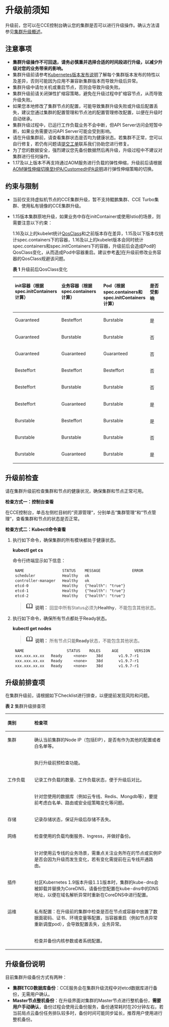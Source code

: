 # 升级前须知<a name="cce_01_0302"></a>

升级前，您可以在CCE控制台确认您的集群是否可以进行升级操作。确认方法请参见[集群升级概述](集群升级概述-10.md)。

## 注意事项<a name="section16520163082115"></a>

-   **集群升级操作不可回退，请务必慎重并选择合适的时间段进行升级，以减少升级对您的业务带来的影响。**
-   集群升级前请参考[Kubernetes版本发布说明](https://support.huaweicloud.com/bulletin-cce/cce_whsnew_0005.html)了解每个集群版本发布的特性以及差异，否则可能因为应用不兼容新集群版本而导致升级后异常。
-   集群升级中请勿关机或重启节点，否则会导致升级失败。
-   集群升级前请关闭弹性扩缩容策略，避免在升级过程中扩缩容节点，从而导致升级失败。
-   如果您本地修改了集群节点的配置，可能导致集群升级失败或升级后配置丢失，建议您通过集群的配置管理和节点池的配置管理修改配置，以便在升级时自动继承。
-   集群升级过程中，已运行工作负载业务不会中断，但API Server访问会短暂中断，如果业务需要访问API Server可能会受到影响。
-   请在升级集群前，请查看集群状态是否均为健康状态。若集群不正常，您可以自行修复，若仍有问题请[提交工单](https://console.huaweicloud.com/ticket/#/ticketindex/createIndex)联系我们协助您进行修复。
-   为了您的数据安全，强烈建议您先备份数据然后再升级，升级过程中不建议对集群进行任何操作。
-   1.17及以上版本不再支持通过AOM服务进行负载的弹性伸缩，升级前后请根据[AOM弹性伸缩切换至HPA/CustomedHPA说明](AOM弹性伸缩切换至HPA-CustomedHPA说明.md)进行弹性伸缩策略的切换。

## 约束与限制<a name="section28396102210"></a>

-   当前仅支持虚拟机节点的CCE集群升级，暂不支持鲲鹏集群、CCE Turbo集群、使用私有镜像的CCE集群升级。
-   1.15版本集群原地升级，如果业务中存在initContainer或使用Istio的场景，则需要注意以下约束：

    1.16及以上的kubelet统计[QosClass](https://kubernetes.io/zh/docs/tasks/configure-pod-container/quality-service-pod/)和之前版本存在差异，1.15及以下版本仅统计spec.containers下的容器，1.16及以上的kubelet版本会同时统计spec.containers和spec.initContainers下的容器，升级前后会造成Pod的QosClass变化，从而造成Pod中容器重启。建议参考[表1](#table10713231143911)在升级前修改业务容器的QosClass规避该问题。

    **表 1**  升级前后QosClass变化

    <a name="table10713231143911"></a>
    <table><thead align="left"><tr id="row15872113111394"><th class="cellrowborder" valign="top" width="21.029999999999998%" id="mcps1.2.5.1.1"><p id="p1187243114398"><a name="p1187243114398"></a><a name="p1187243114398"></a>init容器（根据spec.initContainers计算）</p>
    </th>
    <th class="cellrowborder" valign="top" width="32.029999999999994%" id="mcps1.2.5.1.2"><p id="p2872103117391"><a name="p2872103117391"></a><a name="p2872103117391"></a>业务容器（根据spec.containers计算）</p>
    </th>
    <th class="cellrowborder" valign="top" width="25.77%" id="mcps1.2.5.1.3"><p id="p1872103123910"><a name="p1872103123910"></a><a name="p1872103123910"></a>Pod（根据spec.containers和spec.initContainers计算）</p>
    </th>
    <th class="cellrowborder" valign="top" width="21.17%" id="mcps1.2.5.1.4"><p id="p15662458395"><a name="p15662458395"></a><a name="p15662458395"></a>是否受影响</p>
    </th>
    </tr>
    </thead>
    <tbody><tr id="row8873163113399"><td class="cellrowborder" valign="top" width="21.029999999999998%" headers="mcps1.2.5.1.1 "><p id="p1487312310395"><a name="p1487312310395"></a><a name="p1487312310395"></a>Guaranteed</p>
    </td>
    <td class="cellrowborder" valign="top" width="32.029999999999994%" headers="mcps1.2.5.1.2 "><p id="p1887343143917"><a name="p1887343143917"></a><a name="p1887343143917"></a>Besteffort</p>
    </td>
    <td class="cellrowborder" valign="top" width="25.77%" headers="mcps1.2.5.1.3 "><p id="p12873123123916"><a name="p12873123123916"></a><a name="p12873123123916"></a>Burstable</p>
    </td>
    <td class="cellrowborder" valign="top" width="21.17%" headers="mcps1.2.5.1.4 "><p id="p1566134512392"><a name="p1566134512392"></a><a name="p1566134512392"></a>是</p>
    </td>
    </tr>
    <tr id="row187318311393"><td class="cellrowborder" valign="top" width="21.029999999999998%" headers="mcps1.2.5.1.1 "><p id="p1873133113918"><a name="p1873133113918"></a><a name="p1873133113918"></a>Guaranteed</p>
    </td>
    <td class="cellrowborder" valign="top" width="32.029999999999994%" headers="mcps1.2.5.1.2 "><p id="p9873143117395"><a name="p9873143117395"></a><a name="p9873143117395"></a>Burstable</p>
    </td>
    <td class="cellrowborder" valign="top" width="25.77%" headers="mcps1.2.5.1.3 "><p id="p11873123119398"><a name="p11873123119398"></a><a name="p11873123119398"></a>Burstable</p>
    </td>
    <td class="cellrowborder" valign="top" width="21.17%" headers="mcps1.2.5.1.4 "><p id="p15661145143916"><a name="p15661145143916"></a><a name="p15661145143916"></a>否</p>
    </td>
    </tr>
    <tr id="row98731931173919"><td class="cellrowborder" valign="top" width="21.029999999999998%" headers="mcps1.2.5.1.1 "><p id="p198731231103911"><a name="p198731231103911"></a><a name="p198731231103911"></a>Guaranteed</p>
    </td>
    <td class="cellrowborder" valign="top" width="32.029999999999994%" headers="mcps1.2.5.1.2 "><p id="p1587363111395"><a name="p1587363111395"></a><a name="p1587363111395"></a>Guaranteed</p>
    </td>
    <td class="cellrowborder" valign="top" width="25.77%" headers="mcps1.2.5.1.3 "><p id="p19873193193910"><a name="p19873193193910"></a><a name="p19873193193910"></a>Guaranteed</p>
    </td>
    <td class="cellrowborder" valign="top" width="21.17%" headers="mcps1.2.5.1.4 "><p id="p16153160406"><a name="p16153160406"></a><a name="p16153160406"></a>否</p>
    </td>
    </tr>
    <tr id="row38731931163912"><td class="cellrowborder" valign="top" width="21.029999999999998%" headers="mcps1.2.5.1.1 "><p id="p1873731173913"><a name="p1873731173913"></a><a name="p1873731173913"></a>Besteffort</p>
    </td>
    <td class="cellrowborder" valign="top" width="32.029999999999994%" headers="mcps1.2.5.1.2 "><p id="p14873173163917"><a name="p14873173163917"></a><a name="p14873173163917"></a>Besteffort</p>
    </td>
    <td class="cellrowborder" valign="top" width="25.77%" headers="mcps1.2.5.1.3 "><p id="p178735312393"><a name="p178735312393"></a><a name="p178735312393"></a>Besteffort</p>
    </td>
    <td class="cellrowborder" valign="top" width="21.17%" headers="mcps1.2.5.1.4 "><p id="p16211416114014"><a name="p16211416114014"></a><a name="p16211416114014"></a>否</p>
    </td>
    </tr>
    <tr id="row13873103103915"><td class="cellrowborder" valign="top" width="21.029999999999998%" headers="mcps1.2.5.1.1 "><p id="p13873133114399"><a name="p13873133114399"></a><a name="p13873133114399"></a>Besteffort</p>
    </td>
    <td class="cellrowborder" valign="top" width="32.029999999999994%" headers="mcps1.2.5.1.2 "><p id="p4873123173916"><a name="p4873123173916"></a><a name="p4873123173916"></a>Burstable</p>
    </td>
    <td class="cellrowborder" valign="top" width="25.77%" headers="mcps1.2.5.1.3 "><p id="p1787315314391"><a name="p1787315314391"></a><a name="p1787315314391"></a>Burstable</p>
    </td>
    <td class="cellrowborder" valign="top" width="21.17%" headers="mcps1.2.5.1.4 "><p id="p52715163404"><a name="p52715163404"></a><a name="p52715163404"></a>否</p>
    </td>
    </tr>
    <tr id="row138731031183915"><td class="cellrowborder" valign="top" width="21.029999999999998%" headers="mcps1.2.5.1.1 "><p id="p187393113399"><a name="p187393113399"></a><a name="p187393113399"></a>Besteffort</p>
    </td>
    <td class="cellrowborder" valign="top" width="32.029999999999994%" headers="mcps1.2.5.1.2 "><p id="p887383163919"><a name="p887383163919"></a><a name="p887383163919"></a>Guaranteed</p>
    </td>
    <td class="cellrowborder" valign="top" width="25.77%" headers="mcps1.2.5.1.3 "><p id="p88732031133915"><a name="p88732031133915"></a><a name="p88732031133915"></a>Burstable</p>
    </td>
    <td class="cellrowborder" valign="top" width="21.17%" headers="mcps1.2.5.1.4 "><p id="p7954610164017"><a name="p7954610164017"></a><a name="p7954610164017"></a>是</p>
    </td>
    </tr>
    <tr id="row19873153163914"><td class="cellrowborder" valign="top" width="21.029999999999998%" headers="mcps1.2.5.1.1 "><p id="p287313311399"><a name="p287313311399"></a><a name="p287313311399"></a>Burstable</p>
    </td>
    <td class="cellrowborder" valign="top" width="32.029999999999994%" headers="mcps1.2.5.1.2 "><p id="p17873153183912"><a name="p17873153183912"></a><a name="p17873153183912"></a>Besteffort</p>
    </td>
    <td class="cellrowborder" valign="top" width="25.77%" headers="mcps1.2.5.1.3 "><p id="p1612015308455"><a name="p1612015308455"></a><a name="p1612015308455"></a>Burstable</p>
    </td>
    <td class="cellrowborder" valign="top" width="21.17%" headers="mcps1.2.5.1.4 "><p id="p5357101016408"><a name="p5357101016408"></a><a name="p5357101016408"></a>是</p>
    </td>
    </tr>
    <tr id="row087316312398"><td class="cellrowborder" valign="top" width="21.029999999999998%" headers="mcps1.2.5.1.1 "><p id="p1587383119390"><a name="p1587383119390"></a><a name="p1587383119390"></a>Burstable</p>
    </td>
    <td class="cellrowborder" valign="top" width="32.029999999999994%" headers="mcps1.2.5.1.2 "><p id="p2873131163913"><a name="p2873131163913"></a><a name="p2873131163913"></a>Burstable</p>
    </td>
    <td class="cellrowborder" valign="top" width="25.77%" headers="mcps1.2.5.1.3 "><p id="p013073012452"><a name="p013073012452"></a><a name="p013073012452"></a>Burstable</p>
    </td>
    <td class="cellrowborder" valign="top" width="21.17%" headers="mcps1.2.5.1.4 "><p id="p277154516391"><a name="p277154516391"></a><a name="p277154516391"></a>否</p>
    </td>
    </tr>
    <tr id="row087311312391"><td class="cellrowborder" valign="top" width="21.029999999999998%" headers="mcps1.2.5.1.1 "><p id="p1087313153916"><a name="p1087313153916"></a><a name="p1087313153916"></a>Burstable</p>
    </td>
    <td class="cellrowborder" valign="top" width="32.029999999999994%" headers="mcps1.2.5.1.2 "><p id="p12873103193912"><a name="p12873103193912"></a><a name="p12873103193912"></a>Guaranteed</p>
    </td>
    <td class="cellrowborder" valign="top" width="25.77%" headers="mcps1.2.5.1.3 "><p id="p121379308456"><a name="p121379308456"></a><a name="p121379308456"></a>Burstable</p>
    </td>
    <td class="cellrowborder" valign="top" width="21.17%" headers="mcps1.2.5.1.4 "><p id="p360315910408"><a name="p360315910408"></a><a name="p360315910408"></a>是</p>
    </td>
    </tr>
    </tbody>
    </table>


## 升级前检查<a name="section6491955144318"></a>

请在集群升级前检查集群和节点的健康状况，确保集群和节点正常可用。

**检查方式一：控制台查看**

在CCE控制台，单击左侧栏目树的“资源管理“，分别单击“集群管理“和“节点管理“，查看集群和节点的状态是否正常。

**检查方式二：Kubectl命令查看**

1.  执行如下命令，确保集群的所有模块都处于健康状态。

    **kubectl get cs**

    命令行终端显示如下信息：

    ```
     NAME                 STATUS    MESSAGE              ERROR
     scheduler            Healthy   ok
     controller-manager   Healthy   ok
     etcd-0               Healthy   {"health": "true"}
     etcd-1               Healthy   {"health": "true"}
     etcd-2               Healthy   {"health": "true"}
    ```

    >![](public_sys-resources/icon-note.gif) **说明：** 
    >回显中所有Status必须为**Healthy**，不能包含其他状态。

2.  执行如下命令，确保所有节点都处于Ready状态。

    **kubectl get nodes**

    >![](public_sys-resources/icon-note.gif) **说明：** 
    >所有节点只能**Ready**状态，不能包含其他状态。

    ```
     NAME                   STATUS    ROLES     AGE       VERSION
     xxx.xxx.xx.xx   Ready     <none>    38d       v1.9.7-r1
     xxx.xxx.xx.xx   Ready     <none>    38d       v1.9.7-r1
     xxx.xxx.xx.xx   Ready     <none>    38d       v1.9.7-r1
    ```


## 升级前排查项<a name="section14190181819293"></a>

在集群升级前，请根据如下Checklist进行排查，以便提前发现风险和问题。

**表 2**  集群升级排查项

<a name="table1238111218323"></a>
<table><thead align="left"><tr id="row132391129329"><th class="cellrowborder" valign="top" width="16.91%" id="mcps1.2.3.1.1"><p id="p1423913122324"><a name="p1423913122324"></a><a name="p1423913122324"></a>类别</p>
</th>
<th class="cellrowborder" valign="top" width="83.09%" id="mcps1.2.3.1.2"><p id="p18239161220325"><a name="p18239161220325"></a><a name="p18239161220325"></a>检查项</p>
</th>
</tr>
</thead>
<tbody><tr id="row424018124321"><td class="cellrowborder" rowspan="2" valign="top" width="16.91%" headers="mcps1.2.3.1.1 "><p id="p1524071220320"><a name="p1524071220320"></a><a name="p1524071220320"></a>集群</p>
</td>
<td class="cellrowborder" valign="top" width="83.09%" headers="mcps1.2.3.1.2 "><p id="p1324061214324"><a name="p1324061214324"></a><a name="p1324061214324"></a>确认当前集群的Node IP（包括EIP），是否有作为其他的配置或者白名单等。</p>
</td>
</tr>
<tr id="row824016123329"><td class="cellrowborder" valign="top" headers="mcps1.2.3.1.1 "><p id="p20240812143219"><a name="p20240812143219"></a><a name="p20240812143219"></a>执行升级前预检查功能。</p>
</td>
</tr>
<tr id="row924013120321"><td class="cellrowborder" rowspan="2" valign="top" width="16.91%" headers="mcps1.2.3.1.1 "><p id="p1724021216325"><a name="p1724021216325"></a><a name="p1724021216325"></a>工作负载</p>
</td>
<td class="cellrowborder" valign="top" width="83.09%" headers="mcps1.2.3.1.2 "><p id="p1424041263216"><a name="p1424041263216"></a><a name="p1424041263216"></a>记录工作负载的数量、工作负载状态，便于升级后对比。</p>
</td>
</tr>
<tr id="row1296933813911"><td class="cellrowborder" valign="top" headers="mcps1.2.3.1.1 "><p id="p59693385919"><a name="p59693385919"></a><a name="p59693385919"></a>针对您使用的数据库（例如云专线、Redis、Mongdb等），要提前考虑白名单、路由或安全组策略变化等问题。</p>
</td>
</tr>
<tr id="row15579521103820"><td class="cellrowborder" valign="top" width="16.91%" headers="mcps1.2.3.1.1 "><p id="p12579172163813"><a name="p12579172163813"></a><a name="p12579172163813"></a>存储</p>
</td>
<td class="cellrowborder" valign="top" width="83.09%" headers="mcps1.2.3.1.2 "><p id="p257992123818"><a name="p257992123818"></a><a name="p257992123818"></a>记录存储状态，保证升级后存储不丢失。</p>
</td>
</tr>
<tr id="row1740471712383"><td class="cellrowborder" rowspan="2" valign="top" width="16.91%" headers="mcps1.2.3.1.1 "><p id="p640513174387"><a name="p640513174387"></a><a name="p640513174387"></a>网络</p>
</td>
<td class="cellrowborder" valign="top" width="83.09%" headers="mcps1.2.3.1.2 "><p id="p340521718381"><a name="p340521718381"></a><a name="p340521718381"></a>检查使用的负载均衡服务、Ingress，并做好备份。</p>
</td>
</tr>
<tr id="row1178610472077"><td class="cellrowborder" valign="top" headers="mcps1.2.3.1.1 "><p id="p1478694720715"><a name="p1478694720715"></a><a name="p1478694720715"></a>针对使用云专线的业务场景，需重点关注业务所在的节点或实例IP是否会因为升级而发生变化，若有变化需提前在云专线开通路由。</p>
</td>
</tr>
<tr id="row146320432505"><td class="cellrowborder" valign="top" width="16.91%" headers="mcps1.2.3.1.1 "><p id="p7631443125015"><a name="p7631443125015"></a><a name="p7631443125015"></a>插件</p>
</td>
<td class="cellrowborder" valign="top" width="83.09%" headers="mcps1.2.3.1.2 "><p id="p106364317505"><a name="p106364317505"></a><a name="p106364317505"></a>社区Kubernetes 1.9版本升级1.11版本时，集群的kube-dns会被卸载并替换为CoreDNS，请备份您配置在kube-dns中的DNS地址，以便在域名解析异常时重新在CoreDNS中进行配置。</p>
</td>
</tr>
<tr id="row96853135389"><td class="cellrowborder" rowspan="2" valign="top" width="16.91%" headers="mcps1.2.3.1.1 "><p id="p46861813153810"><a name="p46861813153810"></a><a name="p46861813153810"></a>运维</p>
</td>
<td class="cellrowborder" valign="top" width="83.09%" headers="mcps1.2.3.1.2 "><p id="p868691311386"><a name="p868691311386"></a><a name="p868691311386"></a>私有配置：在升级前的集群中检查是否在节点或容器中放置了数据面密码、证书、环境变量等配置，当容器重启（例如节点异常重新调度pod），会导致配置丢失，业务异常。</p>
</td>
</tr>
<tr id="row202401212143211"><td class="cellrowborder" valign="top" headers="mcps1.2.3.1.1 "><p id="p142408126323"><a name="p142408126323"></a><a name="p142408126323"></a>检查并备份内核参数或者系统配置。</p>
</td>
</tr>
</tbody>
</table>

## 升级备份说明<a name="section194915244494"></a>

目前集群升级备份方式有两种：

-   **集群ETCD数据库备份**：CCE服务会在集群升级流程中对etcd数据库进行备份，无需用户确认。
-   **Master节点整机备份**：在升级界面对集群的Master节点进行整机备份，**需要用户手动确认**，备份过程会使用云备份服务，备份通常耗时在20分钟左右，若当前局点云备份任务排队较多时，备份时间可能同步延长，推荐用户使用进行整机备份。

